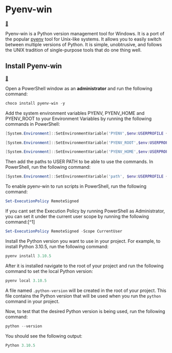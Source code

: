 # Pyenv-win

[🔗](https://github.com/pyenv-win/pyenv-win)

Pyenv-win is a Python version management tool for Windows. It is a port of the popular [pyenv](https://github.com/pyenv/pyenv) tool for Unix-like systems. It allows you to easily switch between multiple versions of Python. It is simple, unobtrusive, and follows the UNIX tradition of single-purpose tools that do one thing well.

## Install Pyenv-win

[🔗](https://github.com/pyenv-win/pyenv-win/blob/master/docs/installation.md#chocolatey)

Open a PowerShell window as an **administrator** and run the following command:

```powershell
choco install pyenv-win -y
```

Add the system environment variables PYENV, PYENV_HOME and PYENV_ROOT to your Environment Variables by running the following commands in PowerShell:

```powershell
[System.Environment]::SetEnvironmentVariable('PYENV',$env:USERPROFILE + "\.pyenv\pyenv-win\","User")

[System.Environment]::SetEnvironmentVariable('PYENV_ROOT',$env:USERPROFILE + "\.pyenv\pyenv-win\","User")

[System.Environment]::SetEnvironmentVariable('PYENV_HOME',$env:USERPROFILE + "\.pyenv\pyenv-win\","User")
```

Then add the paths to USER PATH to be able to use the commands. In PowerShell, run the following command:

```powershell
[System.Environment]::SetEnvironmentVariable('path', $env:USERPROFILE + "\.pyenv\pyenv-win\bin;" + $env:USERPROFILE + "\.pyenv\pyenv-win\shims;" + [System.Environment]::GetEnvironmentVariable('path', "User"),"User")
```

To enable pyenv-win to run scripts in PowerShell, run the following command:

```powershell
Set-ExecutionPolicy RemoteSigned
```

If you cant set the Execution Policy by running PowerShell as Administrator, you can set it under the current user scope by running the following command:[^1]

```powershell
Set-ExecutionPolicy RemoteSigned -Scope CurrentUser
```

Install the Python version you want to use in your project. For example, to install Python 3.10.5, run the following command:

```powershell
pyenv install 3.10.5
```

After it is installed navigate to the root of your project and run the following command to set the local Python version:

```powershell
pyenv local 3.10.5
```

A file named `.python-version` will be created in the root of your project. This file contains the Python version that will be used when you run the `python` command in your project.

Now, to test that the desired Python version is being used, run the following command:

```powershell
python --version
```

You should see the following output:

```powershell
Python 3.10.5
```
